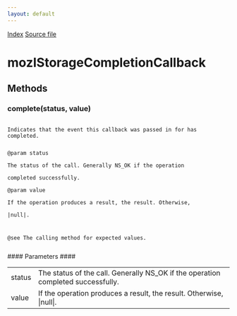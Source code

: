 ```yaml
---
layout: default
---
```

<div id='links'><a href="../index.html">Index</a>
<a href="http://dxr.mozilla.org/mozilla-central/source/storage/public/mozIStorageCompletionCallback.idl">Source file</a>
</div>

# mozIStorageCompletionCallback #

## Methods ##

### complete(status, value) ###
<code>  
Indicates that the event this callback was passed in for has completed.  
  
@param status  
       The status of the call. Generally NS_OK if the operation  
       completed successfully.  
@param value  
       If the operation produces a result, the result. Otherwise,  
       |null|.  
  
@see The calling method for expected values.  
  
</code>
#### Parameters ####

<table>

<tr>
<td>status</td>
<td>       The status of the call. Generally NS_OK if the operation  
       completed successfully.  
</td>
</tr>

<tr>
<td>value</td>
<td>       If the operation produces a result, the result. Otherwise,  
       |null|.  
</td>
</tr>

</table>

